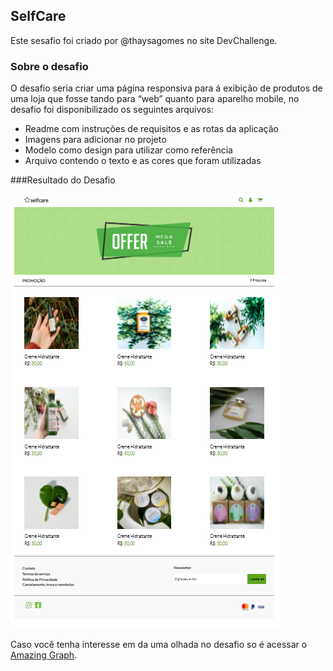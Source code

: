 ## SelfCare

Este sesafio foi criado por @thaysagomes no site DevChallenge.

### Sobre o desafio
O desafio seria criar uma página responsiva para á exibição de produtos de uma loja que fosse tando para “web” quanto para aparelho mobile, no desafio foi disponibilizado os seguintes arquivos:



-  Readme com instruções de requisitos e as rotas da aplicação
-  Imagens para adicionar no projeto
-  Modelo como design para utilizar como referência
-  Arquivo contendo o texto e as cores que foram utilizadas


###Resultado do Desafio

![img](https://github.com/Lucas-Machado-Alves/Desafio_DevChalleng-2/blob/master/img/Captura%20de%20tela%202021-05-20%20211330.png?raw=true "img")

Caso você tenha interesse em da uma olhada no desafio so é acessar o [Amazing Graph](https://devchallenge.com.br/challenges/5ec9a7fc10e94a38493d3910/details "Amazing Graph").
